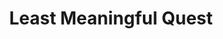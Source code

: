 ---
title: Least Meaningful Quest
level_name: Mystic Marsh
description:
extra_field: 0
really_special_field: "Hello"
---